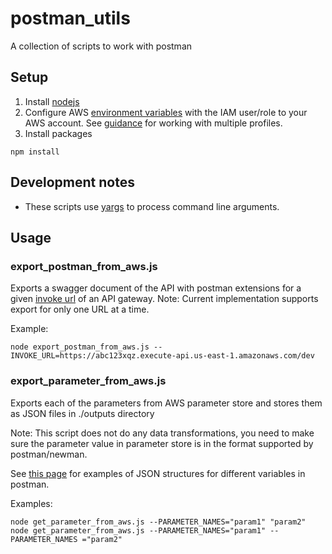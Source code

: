 # postman_utils
A collection of scripts to work with postman

## Setup
1. Install [nodejs](https://nodejs.org/en/download/)
2. Configure AWS [environment variables](https://docs.aws.amazon.com/cli/latest/userguide/cli-environment.html) with the IAM user/role to your AWS account. See [guidance](https://github.com/ndlib/QA_tests/blob/master/managing_aws_profiles.md) for working with multiple profiles.
3. Install packages
```console
npm install
```

## Development notes

* These scripts use [yargs](https://www.npmjs.com/package/yargs) to process command line arguments.

## Usage

### export_postman_from_aws.js
Exports a swagger document of the API with postman extensions for a given [invoke url](https://docs.aws.amazon.com/apigateway/latest/developerguide/how-to-call-api.html) of an API gateway.
Note: Current implementation supports export for only one URL at a time.

Example:
```console
node export_postman_from_aws.js --INVOKE_URL=https://abc123xqz.execute-api.us-east-1.amazonaws.com/dev
```

### export_parameter_from_aws.js
Exports each of the parameters from AWS parameter store and stores them as JSON files in ./outputs directory

Note: This script does not do any data transformations, you need to make sure the parameter value in parameter store is in the format supported by postman/newman.

See [this page](postman_variables.md) for examples of JSON structures for different variables in postman.

Examples:
```console
node get_parameter_from_aws.js --PARAMETER_NAMES="param1" "param2"
node get_parameter_from_aws.js --PARAMETER_NAMES="param1" --PARAMETER_NAMES ="param2"
```
